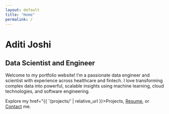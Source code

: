 ```yaml
---
layout: default
title: "Home"
permalink: /
---
```


<div class="hero-container">
    <div class="hero-text">
    <h1>Aditi Joshi</h1>
    <h2>Data Scientist and Engineer</h2>
    <p>
      Welcome to my portfolio website! I’m a passionate data engineer and scientist with experience across healthcare and fintech. I love transforming complex data into powerful, scalable insights using machine learning, cloud technologies, and software engineering.
    </p>
   <p>
  Explore my href="{{ '/projects/' | relative_url }}>Projects</a>, 
  <a href="{{ '/resume/' | relative_url }}">Resume</a>, 
  or <a href="{{ '/contact/' | relative_url }}">Contact</a> me.
</p>
  </div>
</div>
